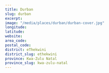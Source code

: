 ```yaml
---
title: Durban
slug: durban
excerpt: 
image: "/media/places/durban/durban-cover.jpg"
longitude: 
latitude: 
website: 
area_code: 
postal_code: 
district: eThekwini
district_slug: ethekwini 
province: Kwa-Zulu Natal
province_slug: kwa-zulu-natal
---
```

